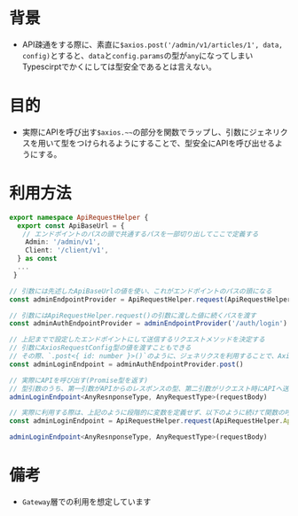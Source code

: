 # 背景
- API疎通をする際に、素直に`$axios.post('/admin/v1/articles/1', data, config)`とすると、`data`と`config.params`の型が`any`になってしまいTypescirptでかくにしては型安全であるとは言えない。

# 目的
- 実際にAPIを呼び出す`$axios.~~`の部分を関数でラップし、引数にジェネリクスを用いて型をつけられるようにすることで、型安全にAPIを呼び出せるようにする。


# 利用方法
```typescript
export namespace ApiRequestHelper {
  export const ApiBaseUrl = {
　　// エンドポイントのパスの頭で共通するパスを一部切り出してここで定義する
    Admin: '/admin/v1',
    Client: '/client/v1',
  } as const
  ...
 }
```

```typescript
// 引数には先述したApiBaseUrlの値を使い、これがエンドポイントのパスの頭になる
const adminEndpointProvider = ApiRequestHelper.request(ApiRequestHelper.ApiBaseUrl.Admin)

// 引数にはApiRequestHelper.request()の引数に渡した値に続くパスを渡す
const adminAuthEndpointProvider = adminEndpointProvider('/auth/login')

// 上記までで設定したエンドポイントにして送信するリクエストメソッドを決定する
// 引数にAxiosRequestConfig型の値を渡すこともできる
// その際、`.post<{ id: number }>()`のように、ジェネリクスを利用することで、AxiosRequestConfig["params"]の型を明示的に指定できる
const adminLoginEndpoint = adminAuthEndpointProvider.post()

// 実際にAPIを呼び出す(Promise型を返す)
// 型引数のうち、第一引数がAPIからのレスポンスの型、第二引数がリクエスト時にAPIへ送信する値の型(第二引数は、POST、PUTリクエストの際に利用)
adminLoginEndpoint<AnyResnponseType, AnyRequestType>(requestBody)

// 実際に利用する際は、上記のように段階的に変数を定義せず、以下のように続けて関数の呼び出しをおこなっていく
const adminLoginEndpoint = ApiRequestHelper.request(ApiRequestHelper.ApiBaseUrl.Admin)('/auth/login').post()

adminLoginEndpoint<AnyResnponseType, AnyRequestType>(requestBody)
```

# 備考
- `Gateway`層での利用を想定しています
